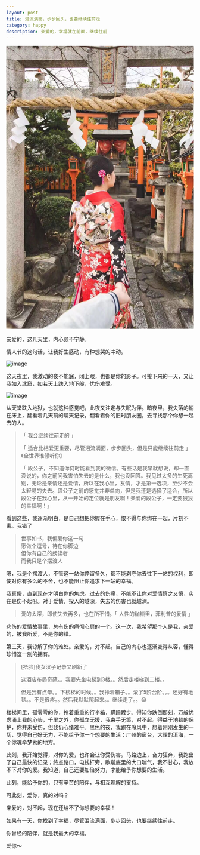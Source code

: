 ```yaml
---
layout: post
title: 泪流满面，步步回头，也要继续往前走
category: happy
description: 亲爱的，幸福就在前面，继续往前
---
```


![](/images/2017_02/keep-going.jpeg)

亲爱的，这几天里，内心颇不宁静。

情人节的这句话，让我好生感动，有种想哭的冲动。

![image](https://cloud.githubusercontent.com/assets/1957818/23068390/6d323f08-f55e-11e6-8464-2de18399628e.png)

这天夜里，我激动的夜不能寐，闭上眼，也都是你的影子。可接下来的一天，又让我如入冰窟，如若天上跌入地下般，忧伤难受。

![image](https://cloud.githubusercontent.com/assets/1957818/23070622/9e8ba2d0-f566-11e6-9bb3-8a2c56bd4adc.png)

从天堂跌入地狱，也就这种感觉吧，此夜又注定与失眠为伴。暗夜里，我失落的躺在床上，翻看着几天前的聊天记录，翻看着你的旧时朋友圈，去寻找那个你想一起去的人。

> 「 我会继续往前走的 」
>
> 「 适合比相爱更重要，尽管泪流满面，步步回头，但是只能继续往前走 」《全世界谁倾听你》
>
> 「 段公子，不知道你何时能看到我的微信。有些话是我早就想说，却一直没说的，你之前问我害怕失去的是什么，我也没回答。我见过太多的生死离别，无论是亲情还是爱情，所以在我心里，友情，才是第一选项，至少不会太轻易的失去。段公子之前的感觉并非单向，但是我还是选择了适合，所以段公子在我心里，从一开始的定位就是朋友啊！亲爱的段公子，一定要狠狠的幸福啊！」

看到这些，我逐渐明白，是自己想把你握在手心，恨不得与你绑在一起，片刻不离。我错了

> 世事如书，我偏爱你这一句  
> 愿做个逗号，待在你脚边  
> 但你有自己的朗读者  
> 而我只是个摆渡人  

嗯，我是个摆渡人，不管这一站你停留多久，都不能剥夺你去往下一站的权利，即使对你有多么的不舍，也不能阻止你追求下一站的幸福。

我真傻，直到现在才明白你的焦虑。过去的伤痛，不能不让你对爱情慎之又慎，实在是伤不起呀。对于爱情，投入的越深，失去的伤害也就越深。

> 爱的太深，即使失去再多，也在所不惜。「 人性的枷锁里，菲利普的爱情 」

悲伤的爱情故事里，总有伤的痛彻心扉的一个。这一次，我希望那个人是我，亲爱的，被我所爱，不是你的错。

第三天，我谅解了你的难处。亲爱的，对不起。自己的内心也逐渐变得从容，懂得珍惜这一刻的拥有。

> [捂脸]我女汉子记录又刷新了
>
> 这酒店布局奇葩。。我要先坐电梯到3楼。。然后走楼梯到二楼。。
>
> 但是我有点晕。。下楼梯的时候。。我拎着箱子。。滚了5阶台阶。。。还好有地毯。。不是很疼。。然后我默默爬起来。。继续走了。。😂

楼梯间里，孤零零的你，拎着重重的行李箱，蹒跚踱步。得知你跌倒那刻，万般忧虑涌上我的心头，千里之外，你孤立无援，我束手无策，对不起。得益于地毯的保护，你并未受伤，但我仍心绪难平。黑色的夜，我跑在冷风中，想着刚刚发生的一切，觉得自己好无力，不能给予你一个想要的生活：广州的窗台，大理的洱海，一个你魂牵梦萦的地方。

此刻，我开始觉得，对你的爱，也许会让你受伤害。马路边上，奋力狂奔，我跑出了自己最快的记录；终点路口，电线杆旁，歇斯底里的大口喘气，我不甘心，我放不下对你的爱。我知道，自己还要加倍努力，才能给予你想要的生活。

此刻，能给予你的，只有辛苦的陪伴，与相互理解的支持。

可此刻，爱你，真的对吗？

亲爱的，对不起，现在还给不了你想要的幸福！

如果有一天，你找到了幸福，尽管泪流满面，步步回头，也要继续往前走。

你曾经的陪伴，就是我最大的幸福。

爱你～


